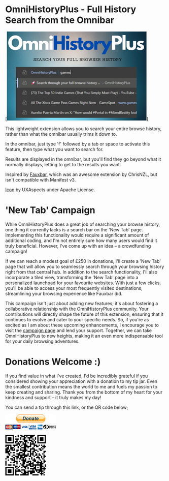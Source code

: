 # OmniHistoryPlus - Full History Search from the Omnibar

[![OmniHistoryPlus Promo Image](img/OmniHistoryPlusPromo.png)]

This lightweight extension allows you to search your entire browse history, rather than what the omnibar usually trims it down to.

In the omnibar, just type 'f' followed by a tab or space to activate this feature, then type what you want to search for. 

Results are displayed in the omnibar, but you'll find they go beyond what it normally displays, letting to get to the results you want.

Inspired by [Fauxbar](https://github.com/ChrisNZL/Fauxbar), which was an awesome extension by ChrisNZL, but isn't compatible with Manifest v3.

[Icon](https://www.svgrepo.com/svg/449050/document-time) by UXAspects under Apache License.

# 'New Tab' Campaign

While OmniHistoryPlus does a great job of searching your browse history, one thing it currently lacks is a search bar on the 'New Tab' page. Implementing this functionality would require a significant amount of additional coding, and I'm not entirely sure how many users would find it truly beneficial. However, I've come up with an idea – a crowdfunding campaign! 

If we can reach a modest goal of £250 in donations, I'll create a 'New Tab' page that will allow you to seamlessly search through your browsing history right from that central hub. In addition to the search functionality, I'll also incorporate a tiled view, transforming the 'New Tab' page into a personalized launchpad for your favourite websites. With just a few clicks, you'll be able to access your most frequently visited destinations, streamlining your browsing experience like Fauxbar did.

This campaign isn't just about adding new features; it's about fostering a collaborative relationship with the OmniHistoryPlus community. Your contributions will directly shape the future of this extension, ensuring that it continues to evolve and cater to your specific needs. So, if you're as excited as I am about these upcoming enhancements, I encourage you to visit the [campaign page](https://www.paypal.com/donate?campaign_id=US63WK8UTREJS&v=1&utm_source=unp&utm_medium=email&utm_campaign=RT001640&utm_unptid=620f8fd4-2582-11ef-926f-ac1f6bda0f51&ppid=RT001640&cnac=GB&rsta=en_GB%28en-GB%29&cust=KSTM4HTLV2G9W&unptid=620f8fd4-2582-11ef-926f-ac1f6bda0f51&calc=f772181692952&unp_tpcid=donate-button-campaign-created&page=main%3Aemail%3ART001640&pgrp=main%3Aemail&e=cl&mchn=em&s=ci&mail=sys&appVersion=1.258.0&tenant_name=PAYPAL&xt=145585%2C104038%2C127632&link_ref=www.paypal.com_donate) and lend your support. Together, we can take OmniHistoryPlus to new heights, making it an even more indispensable tool for your daily browsing adventures.

# Donations Welcome :)

If you find value in what I've created, I'd be incredibly grateful if you considered showing your appreciation with a donation to my tip jar. Even the smallest contribution means the world to me and fuels my passion to keep creating and sharing. Thank you from the bottom of my heart for your kindness and support – it truly makes my day!

You can send a tip through this link, or the QR code below;

[![Donate](img/donateCC_LG.gif)](https://www.paypal.com/donate/?hosted_button_id=C8B5GHVPUUDNC)

[![DonateQR](img/donateQRcode.png)](https://www.paypal.com/donate/?hosted_button_id=C8B5GHVPUUDNC)
